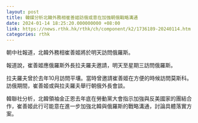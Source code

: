 ```yaml
---
layout: post
title: 韓媒分析北韓外務相崔善姬訪俄或意在加強朝俄戰略溝通
date: 2024-01-14 18:25:20.000000000 +08:00
link: https://news.rthk.hk/rthk/ch/component/k2/1736189-20240114.htm
categories: rthk
---
```


朝中社報道，北韓外務相崔善姬將於明天訪問俄羅斯。

報道說，崔善姬應俄羅斯外長拉夫羅夫邀請，明天至星期三訪問俄羅斯。

拉夫羅夫曾於去年10月訪問平壤。當時曾邀請崔善姬在方便的時候訪問莫斯科。訪俄期間，崔善姬或與拉夫羅夫舉行朝俄外長會談。

韓聯社分析，北韓領袖金正恩去年底在勞動黨大會指示加強與反美國家的團結合作，崔善姬此行可能意在進一步加強北韓與俄羅斯的戰略溝通，討論具體落實方案。
